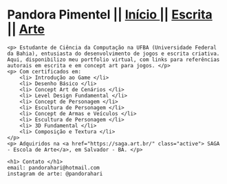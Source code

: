 
<html>

<head>
  <p>
  <h1> Pandora Pimentel || <a href="https://pandoracosta.github.io/" class="active"> Início </a>||
  <a href="https://pandoracosta.github.io/escrita"> Escrita </a>||
  <a href="https://pandoracosta.github.io/arte"> Arte </a> </h1>
  </p>
</head>

<body>
	
	<p> Estudante de Ciência da Computação na UFBA (Universidade Federal da Bahia), entusiasta do desenvolvimento de jogos e escrita criativa. Aqui, disponibilizo meu portfolio virtual, com links para referências autorais em escrita e em concept art para jogos. </p>
    <p> Com certificados em: 
    	<li> Introdução ao Game </li>
        <li> Desenho Básico </li>
        <li> Concept Art de Cenários </li>
        <li> Level Design Fundamental </li>
        <li> Concept de Personagem </li>
        <li> Escultura de Personagem </li>
        <li> Concept de Armas e Veículos </li>
        <li> Escultura de Personagem </li>
        <li> 3D Fundamental </li>
        <li> Composição e Textura </li>      	
    </p>
    <p> Adquiridos na <a href="https://saga.art.br/" class="active"> SAGA - Escola de Arte</a>, em Salvador - BA. </p>
    
    <h1> Contato </h1>
    email: pandorahari@hotmail.com
    instagram de arte: @pandorahari
</body>
</html>

